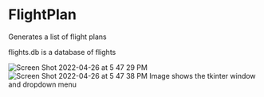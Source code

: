 # FlightPlan
Generates a list of flight plans

flights.db is a database of flights

![Screen Shot 2022-04-26 at 5 47 29 PM](https://user-images.githubusercontent.com/56942398/165398481-276995e7-ab67-41bf-91e2-9e6effb54890.png)
![Screen Shot 2022-04-26 at 5 47 38 PM](https://user-images.githubusercontent.com/56942398/165398497-b3724341-8ad0-493e-b6f8-ed43e0a88a1e.png)
Image shows the tkinter window and dropdown menu
